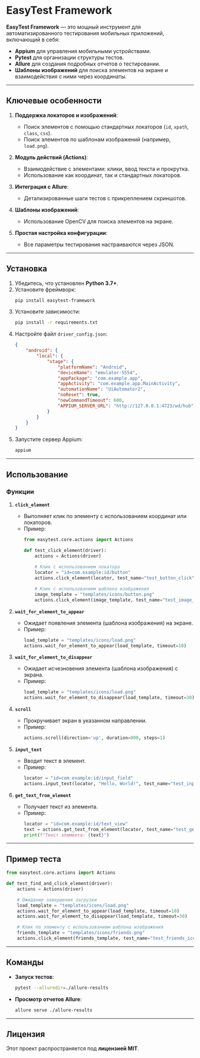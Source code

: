 # **EasyTest Framework**

**EasyTest Framework** — это мощный инструмент для автоматизированного тестирования мобильных приложений, включающий в себя:

- **Appium** для управления мобильными устройствами.
- **Pytest** для организации структуры тестов.
- **Allure** для создания подробных отчетов о тестировании.
- **Шаблоны изображений** для поиска элементов на экране и взаимодействия с ними через координаты.

---

## **Ключевые особенности**

1. **Поддержка локаторов и изображений**:
   - Поиск элементов с помощью стандартных локаторов (`id`, `xpath`, `class`, `css`).
   - Поиск элементов по шаблонам изображений (например, `load.png`).

2. **Модуль действий (Actions)**:
   - Взаимодействие с элементами: клики, ввод текста и прокрутка.
   - Использование как координат, так и стандартных локаторов.

3. **Интеграция с Allure**:
   - Детализированные шаги тестов с прикреплением скриншотов.

4. **Шаблоны изображений**:
   - Использование OpenCV для поиска элементов на экране.

5. **Простая настройка конфигурации**:
   - Все параметры тестирования настраиваются через JSON.

---

## **Установка**

1. Убедитесь, что установлен **Python 3.7+**.
2. Установите фреймворк:
   ```bash
   pip install easytest-framework
   ```
3. Установите зависимости:
   ```bash
   pip install -r requirements.txt
   ```
4. Настройте файл `driver_config.json`:
   ```json
   {
       "android": {
           "local": {
               "stage": {
                   "platformName": "Android",
                   "deviceName": "emulator-5554",
                   "appPackage": "com.example.app",
                   "appActivity": "com.example.app.MainActivity",
                   "automationName": "UiAutomator2",
                   "noReset": true,
                   "newCommandTimeout": 600,
                   "APPIUM_SERVER_URL": "http://127.0.0.1:4723/wd/hub"
               }
           }
       }
   }
   ```
5. Запустите сервер Appium:
   ```bash
   appium
   ```

---

## **Использование**

### **Функции**

1. **`click_element`**
   - Выполняет клик по элементу с использованием координат или локаторов.
   - Пример:
     ```python
     from easytest.core.actions import Actions

     def test_click_element(driver):
         actions = Actions(driver)
         
         # Клик с использованием локатора
         locator = "id=com.example:id/button"
         actions.click_element(locator, test_name="test_button_click")

         # Клик с использованием шаблона изображения
         image_template = "templates/icons/button.png"
         actions.click_element(image_template, test_name="test_image_click", take_screenshot=True)
     ```

2. **`wait_for_element_to_appear`**
   - Ожидает появления элемента (шаблона изображения) на экране.
   - Пример:
     ```python
     load_template = "templates/icons/load.png"
     actions.wait_for_element_to_appear(load_template, timeout=10)
     ```

3. **`wait_for_element_to_disappear`**
   - Ожидает исчезновения элемента (шаблона изображения) с экрана.
   - Пример:
     ```python
     load_template = "templates/icons/load.png"
     actions.wait_for_element_to_disappear(load_template, timeout=30)
     ```

4. **`scroll`**
   - Прокручивает экран в указанном направлении.
   - Пример:
     ```python
     actions.scroll(direction='up', duration=800, steps=1)
     ```

5. **`input_text`**
   - Вводит текст в элемент.
   - Пример:
     ```python
     locator = "id=com.example:id/input_field"
     actions.input_text(locator, "Hello, World!", test_name="test_input_text")
     ```

6. **`get_text_from_element`**
   - Получает текст из элемента.
   - Пример:
     ```python
     locator = "id=com.example:id/text_view"
     text = actions.get_text_from_element(locator, test_name="test_get_text")
     print(f"Текст элемента: {text}")
     ```

---

## **Пример теста**

```python
from easytest.core.actions import Actions

def test_find_and_click_element(driver):
    actions = Actions(driver)

    # Ожидание завершения загрузки
    load_template = "templates/icons/load.png"
    actions.wait_for_element_to_appear(load_template, timeout=10)
    actions.wait_for_element_to_disappear(load_template, timeout=30)

    # Клик по элементу с использованием шаблона изображения
    friends_template = "templates/icons/friends.png"
    actions.click_element(friends_template, test_name="test_friends_icon", take_screenshot=True)
```

---

## **Команды**

- **Запуск тестов**:
  ```bash
  pytest --alluredir=./allure-results
  ```
- **Просмотр отчетов Allure**:
  ```bash
  allure serve ./allure-results
  ```

---

## **Лицензия**

Этот проект распространяется под **лицензией MIT**.
